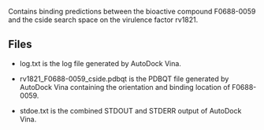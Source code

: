 Contains binding predictions between the bioactive compound F0688-0059 and the cside search space on the virulence factor rv1821.

## Files

- log.txt is the log file generated by AutoDock Vina.

- rv1821_F0688-0059_cside.pdbqt is the PDBQT file generated by AutoDock Vina containing the orientation and binding location of F0688-0059.

- stdoe.txt is the combined STDOUT and STDERR output of AutoDock Vina.


